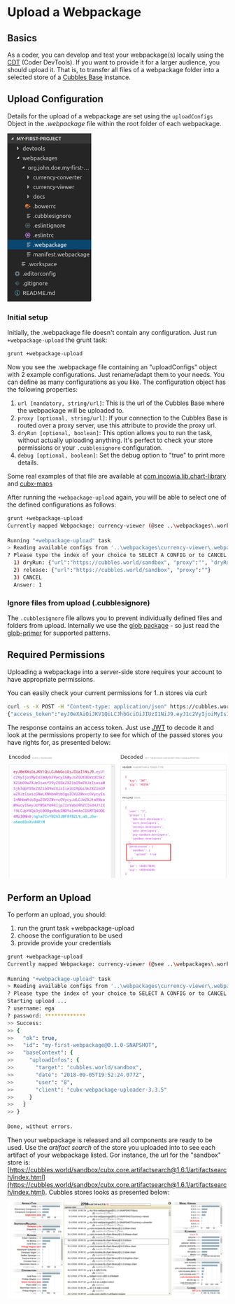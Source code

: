 # Upload a Webpackage

## Basics

As a coder, you can develop and test your webpackage(s) locally using the [CDT](../README.md) (Coder DevTools). If you want to provide it for a larger audience, you should upload it. That is, to transfer all files of a webpackage folder into a selected store of a [Cubbles Base](../../base/README.md) instance.

## Upload Configuration

Details for the upload of a webpackage are set using the  `uploadConfigs` Object in the *.webpackage* file within the root folder of each webpackage.

![.webpackage config file location](../../.gitbook/assets/wp_upload_config.png)

### Initial setup

Initially, the .webpackage file doesn't contain any configuration.
Just run `+webpackage-upload` the grunt task:

```bash
grunt +webpackage-upload
```

Now you see the .webpackage file containing an "uploadConfigs" object with 2 example configurations. Just rename/adapt them to your needs. You can define as many configurations as you like. The configuration object has the following properties:

1. `url [mandatory, string/url]`: This is the url of the Cubbles Base where the webpackage will be uploaded to.
2. `proxy [optional, string/url]`: If your connection to the Cubbles Base is routed over a proxy server, use this attribute to provide the proxy url.
3. `dryRun [optional, boolean]`: This option allows you to run the task, without actually uploading anything. It's perfect to check your store permissions or your `.cubblesignore` configuration.
4. `debug [optional, boolean]`: Set the debug option to "true" to print more details.

Some real examples of that file are available at [com.incowia.lib.chart-library](https://github.com/iCubbles/chart-library/blob/master/webpackages/com.incowia.lib.chart-library/.webpackage)
 and [cubx-maps](https://github.com/iCubbles/cubx-maps/blob/develop/webpackages/cubx-maps/.webpackage)

After running the `+webpackage-upload` again, you will be able to select one of the defined configurations as follows:

```bash
grunt +webpackage-upload
Currently mapped Webpackage: currency-viewer (@see ..\webpackages\.workspace)
 
Running "+webpackage-upload" task
> Reading available configs from '..\webpackages\currency-viewer\.webpackage'
? Please type the index of your choice to SELECT A CONFIG or to CANCEL the upload:
  1) dryRun: {"url":"https://cubbles.world/sandbox", "proxy":"", "dryRun":true}
  2) release: {"url":"https://cubbles.world/sandbox", "proxy":""}
  3) CANCEL
  Answer: 1
```

### Ignore files from upload (.cubblesignore)

The `.cubblesignore` file allows you to prevent individually defined files and folders from upload. Internally we use the [glob package](https://www.npmjs.com/package/glob) - so just read the [glob-primer](https://www.npmjs.com/package/glob#glob-primer) for supported patterns.

## Required Permissions

Uploading a webpackage into a server-side store requires your account to have appropriate permissions.

You can easily check your current permissions for 1..n stores via curl:

```bash
curl -s -X POST -H "Content-type: application/json" https://cubbles.world/_api/authenticate -d '{"user":"{username}","password":"{password}","stores":["sandbox","shared"]}'
{"access_token":"eyJ0eXAiOiJKV1QiLCJhbGciOiJIUzI1NiJ9.eyJ1c2VyIjoiMyIsImdyb3VwcyI6WyJiZGUtdGVzdC5kZXZlbG9wZXJzIiwiY29yZS5kZXZlbG9wZXJzIiwiaW5jb3dpYS5kZXZlbG9wZXJzIiwib2Rpbi5kZXZlbG9wZXJzIiwicGNwLXNhbmRib3guZGV2ZWxvcGVycyIsInNhbmRib3guZGV2ZWxvcGVycyJdLCJwZXJtaXNzaW9ucyI6eyJzYW5kYm94Ijp7InVwbG9hZCI6dHJ1ZX19LCJpYXQiOjE0ODgxNzk2NDYsImV4cCI6MTQ4ODE4MzI0Nn0.hg1a7CvY02h3JBF8f8ZL9_mS_J3w-o6eo83nXvHHR1M"}
```

The response contains an access token. Just use [JWT](https://jwt.io/) to decode it and look at the permissions property to see for which of the passed stores you have rights for, as presented below:

![JWT decoding app](../../.gitbook/assets/image.png)

## Perform an Upload

To perform an upload, you should:

1. run the grunt task +webpackage-upload
2. choose the configuration to be used
3. provide provide your credentials

```bash
grunt +webpackage-upload
Currently mapped Webpackage: currency-viewer (@see ..\webpackages\.workspace)
 
Running "+webpackage-upload" task
> Reading available configs from '..\webpackages\currency-viewer\.webpackage'
? Please type the index of your choice to SELECT A CONFIG or to CANCEL the upload: 1
Starting upload ...
? username: ega
? password: *************
>> Success:
>> {
>>   "ok": true,
>>   "id": "my-first-webpackage@0.1.0-SNAPSHOT",
>>   "baseContext": {
>>     "uploadInfos": {
>>       "target": "cubbles.world/sandbox",
>>       "date": "2018-09-05T19:52:24.077Z",
>>       "user": "8",
>>       "client": "cubx-webpackage-uploader-3.3.5"
>>     }
>>   }
>> }

Done, without errors.
```

Then your webpackage is released and all components are ready to be used.
Use the *artifact search* of the store you uploaded into to see each artifact of your webpackage listed. Gor instance, the url for the "sandbox" store is:  [https://cubbles.world/sandbox/cubx.core.artifactsearch@1.6.1/artifactsearch/index.html](https://cubbles.world/sandbox/cubx.core.artifactsearch@1.6.1/artifactsearch/index.html). Cubbles stores looks as presented below:

![Cubbles stores UI](../../.gitbook/assets/cubbles_base.png)